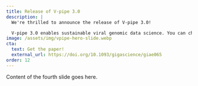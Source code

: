 ```yaml
---
title: Release of V-pipe 3.0
description: |
  We're thrilled to announce the release of V-pipe 3.0! 

  V-pipe 3.0 enables sustainable viral genomic data science. You can check out the published paper on our work in GigaScience.
image: /assets/img/vpipe-hero-slide.webp
cta:
  text: Get the paper!
  external_url: https://doi.org/10.1093/gigascience/giae065
order: 12
---
```


Content of the fourth slide goes here.
